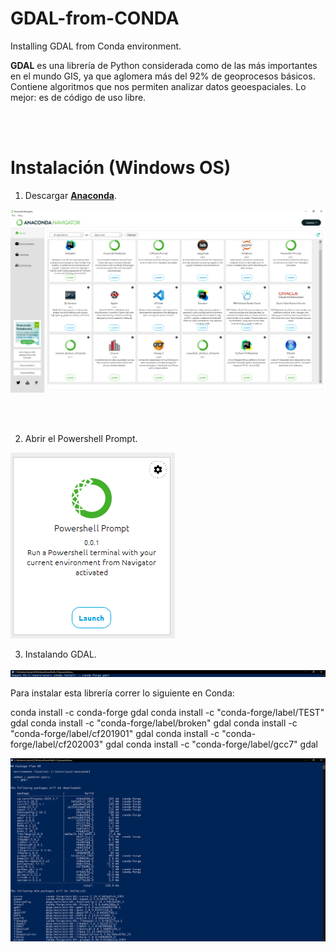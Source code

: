 # GDAL-from-CONDA
Installing GDAL from Conda environment.

**GDAL** es una librería de Python considerada como de las más importantes en el mundo GIS, ya que aglomera más del 92% de geoprocesos básicos. Contiene algoritmos que nos permiten analizar datos geoespaciales. Lo mejor: es de código de uso libre.

<br />
<br />

# Instalación (Windows OS)

1. Descargar [**Anaconda**](https://www.anaconda.com/download).

![anaconda](images/anaconda_environment.PNG)

<br />
<br />

2. Abrir el Powershell Prompt.

![prompt](images/powershell_p.PNG)

3. Instalando GDAL.

![gdal](images/install_gdal.PNG)

Para instalar esta librería correr lo siguiente en Conda:

conda install -c conda-forge gdal
conda install -c "conda-forge/label/TEST" gdal
conda install -c "conda-forge/label/broken" gdal
conda install -c "conda-forge/label/cf201901" gdal
conda install -c "conda-forge/label/cf202003" gdal
conda install -c "conda-forge/label/gcc7" gdal

![gdal_2](images/install_gdal_2.PNG)